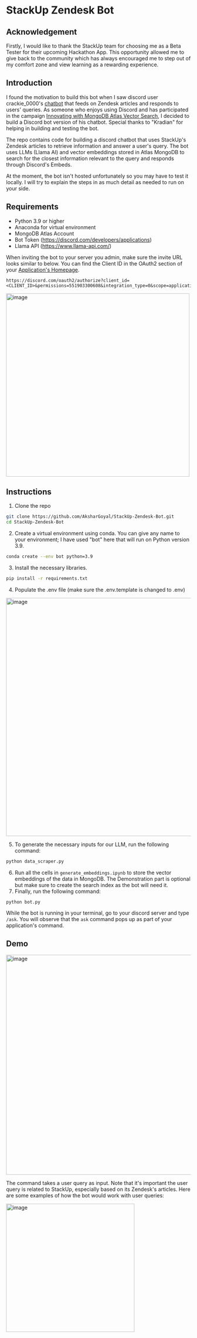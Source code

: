 # StackUp Zendesk Bot  

## Acknowledgement
Firstly, I would like to thank the StackUp team for choosing me as a Beta Tester for their upcoming Hackathon App. This opportunity allowed me to give back to the community which has always encouraged me to step out of my comfort zone and view learning as a rewarding experience.

## Introduction

I found the motivation to build this bot when I saw discord user crackie_0000's [chatbot](https://github.com/dsa012/StackUpChatBot/blob/main/README.md) that feeds on Zendesk articles and responds to users' queries. As someone who enjoys using Discord and has participated in the campaign [Innovating with MongoDB Atlas Vector Search](https://earn.stackup.dev/campaigns/innovating-with-mongodb-atlas-vector-search), I decided to build a Discord bot version of his chatbot. Special thanks to "Kradian" for helping in building and testing the bot.

The repo contains code for building a discord chatbot that uses StackUp's Zendesk articles to retrieve information and answer a user's query. The bot uses LLMs (Llama AI) and vector embeddings stored in Atlas MongoDB to search for the closest information relevant to the query and responds through Discord's Embeds.  

At the moment, the bot isn't hosted unfortunately so you may have to test it locally. I will try to explain the steps in as much detail as needed to run on your side.

## Requirements
- Python 3.9 or higher
- Anaconda for virtual environment
- MongoDB Atlas Account
- Bot Token (https://discord.com/developers/applications)
- Llama API (https://www.llama-api.com/)

When inviting the bot to your server you admin, make sure the invite URL looks similar to below. You can find the Client ID in the OAuth2 section of your [Application's Homepage](https://discord.com/developers/applications/).
```
https://discord.com/oauth2/authorize?client_id=<CLIENT_ID>&permissions=551903300608&integration_type=0&scope=applications.commands+bot
```
<img width="500" alt="image" src="https://github.com/user-attachments/assets/d2d5c262-9da6-4730-8386-4709ddf63f8a">

## Instructions
1. Clone the repo
```sh
git clone https://github.com/AksharGoyal/StackUp-Zendesk-Bot.git
cd StackUp-Zendesk-Bot
```
2. Create a virtual environment using conda. You can give any name to your environment; I have used "bot" here that will run on Python version 3.9.
```sh
conda create --env bot python=3.9
```
3. Install the necessary libraries.
```sh
pip install -r requirements.txt
```
4. Populate the .env file (make sure the .env.template is changed to .env)  
<img width="650" alt="image" src="https://github.com/user-attachments/assets/bbbe3c16-8bde-4884-9e81-63fc5273bf8a">

5. To generate the necessary inputs for our LLM, run the following command:
```sh
python data_scraper.py
```

6. Run all the cells in `generate_embeddings.ipynb` to store the vector embeddings of the data in MongoDB. The Demonstration part is optional but make sure to create the search index as the bot will need it.
7. Finally, run the following command:
```
python bot.py
```  
While the bot is running in your terminal, go to your discord server and type `/ask`. You will observe that the `ask` command pops up as part of your application's command.  

## Demo

<img width="600" alt="image" src="https://github.com/user-attachments/assets/2316cc37-f6af-4160-8e72-83bf76f1fc65">  

The command takes a user query as input. Note that it's important the user query is related to StackUp, especially based on its Zendesk's articles. Here are some examples of how the bot would work with user queries:  

<img width="350" alt="image" src="https://github.com/user-attachments/assets/1f51262c-5f5e-4faa-b710-ec21083ef6b4">  


